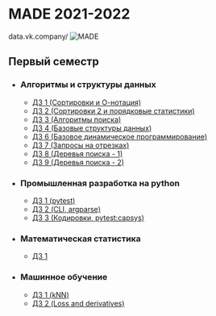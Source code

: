 # MADE 2021-2022

data.vk.company/ ![MADE](https://hsto.org/webt/uc/si/yy/ucsiyy0kdfx4arzzrcgayur751m.png)

## Первый семестр
* ### Алгоритмы и структуры данных
    + [ДЗ 1 (Сортировки и О-нотация)](./algo/hw1)
    + [ДЗ 2 (Сортировки 2 и порядковые статистики)](./algo/hw2) 
    + [ДЗ 3 (Алгоритмы поиска)](./algo/hw3)
    + [ДЗ 4 (Базовые структуры данных)](./algo/hw4)
    + [ДЗ 6 (Базовое динамическое программирование)](./algo/hw6)
    + [ДЗ 7 (Запросы на отрезках)](./algo/hw7)
    + [ДЗ 8 (Деревья поиска - 1)](./algo/hw8)
    + [ДЗ 9 (Деревья поиска - 2)](./algo/hw9)
* ### Промышленная разработка на python
    + [ДЗ 1 (pytest)](./python/hw1)
    + [ДЗ 2 (CLI, argparse)](./python/hw2)
    + [ДЗ 3 (Кодировки, pytest:capsys)](./python/hw3)
* ### Математическая статистика
    + [ДЗ 1](./math_stat/hw1.ipynb)
* ### Машинное обучение
    + [ДЗ 1 (kNN)](./ml/hw1.ipynb) 
    + [ДЗ 2 (Loss and derivatives)](./ml/hw2.ipynb)

